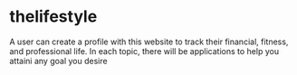 # thelifestyle
A user can create a profile with this website to track their financial, fitness, and professional life. In each topic, there will be applications to help you attaini any goal you desire
